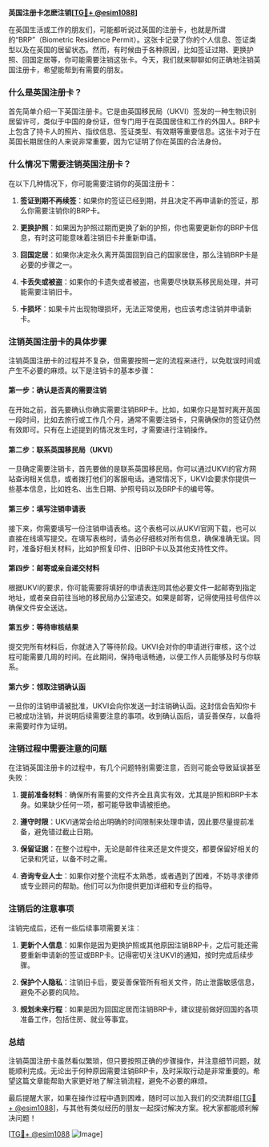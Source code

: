 **英国注册卡怎麽注销[[TG💪+ @esim1088](https://t.me/s/esim1088)]**

在英国生活或工作的朋友们，可能都听说过英国的注册卡，也就是所谓的“BRP”（Biometric Residence Permit）。这张卡记录了你的个人信息、签证类型以及在英国的居留状态。然而，有时候由于各种原因，比如签证过期、更换护照、回国定居等，你可能需要注销这张卡。今天，我们就来聊聊如何正确地注销英国注册卡，希望能帮到有需要的朋友。

### **什么是英国注册卡？**

首先简单介绍一下英国注册卡。它是由英国移民局（UKVI）签发的一种生物识别居留许可，类似于中国的身份证，但专门用于在英国居住和工作的外国人。BRP卡上包含了持卡人的照片、指纹信息、签证类型、有效期等重要信息。这张卡对于在英国长期居住的人来说非常重要，因为它证明了你在英国的合法身份。

### **什么情况下需要注销英国注册卡？**

在以下几种情况下，你可能需要注销你的英国注册卡：

1. **签证到期不再续签**：如果你的签证已经到期，并且决定不再申请新的签证，那么你需要注销你的BRP卡。
   
2. **更换护照**：如果因为护照过期而更换了新的护照，你也需要更新你的BRP卡信息，有时这可能意味着注销旧卡并重新申请。

3. **回国定居**：如果你决定永久离开英国回到自己的国家居住，那么注销BRP卡是必要的步骤之一。

4. **卡丢失或被盗**：如果你的卡遗失或者被盗，也需要尽快联系移民局处理，并可能需要注销旧卡。

5. **卡损坏**：如果卡片出现物理损坏，无法正常使用，也应该考虑注销并申请新卡。

### **注销英国注册卡的具体步骤**

注销英国注册卡的过程并不复杂，但需要按照一定的流程来进行，以免耽误时间或产生不必要的麻烦。以下是注销卡的基本步骤：

#### **第一步：确认是否真的需要注销**

在开始之前，首先要确认你确实需要注销BRP卡。比如，如果你只是暂时离开英国一段时间，比如去旅行或工作几个月，通常不需要注销卡，只需确保你的签证仍然有效即可。只有在上述提到的情况发生时，才需要进行注销操作。

#### **第二步：联系英国移民局（UKVI）**

一旦确定需要注销卡，首先要做的是联系英国移民局。你可以通过UKVI的官方网站查询相关信息，或者拨打他们的客服电话。通常情况下，UKVI会要求你提供一些基本信息，比如姓名、出生日期、护照号码以及BRP卡的编号等。

#### **第三步：填写注销申请表**

接下来，你需要填写一份注销申请表格。这个表格可以从UKVI官网下载，也可以直接在线填写提交。在填写表格时，请务必仔细核对所有信息，确保准确无误。同时，准备好相关材料，比如护照复印件、旧BRP卡以及其他支持性文件。

#### **第四步：邮寄或亲自递交材料**

根据UKVI的要求，你可能需要将填好的申请表连同其他必要文件一起邮寄到指定地址，或者亲自前往当地的移民局办公室递交。如果是邮寄，记得使用挂号信件以确保文件安全送达。

#### **第五步：等待审核结果**

提交完所有材料后，你就进入了等待阶段。UKVI会对你的申请进行审核，这个过程可能需要几周的时间。在此期间，保持电话畅通，以便工作人员能够及时与你联系。

#### **第六步：领取注销确认函**

一旦你的注销申请被批准，UKVI会向你发送一封注销确认函。这封信会告知你卡已被成功注销，并说明后续需要注意的事项。收到确认函后，请妥善保存，以备将来需要时作为证明。

### **注销过程中需要注意的问题**

在注销英国注册卡的过程中，有几个问题特别需要注意，否则可能会导致延误甚至失败：

1. **提前准备材料**：确保所有需要的文件齐全且真实有效，尤其是护照和BRP卡本身。如果缺少任何一项，都可能导致申请被拒绝。

2. **遵守时限**：UKVI通常会给出明确的时间限制来处理申请，因此要尽量提前准备，避免错过截止日期。

3. **保留证据**：在整个过程中，无论是邮件往来还是文件提交，都要保留好相关的记录和凭证，以备不时之需。

4. **咨询专业人士**：如果你对整个流程不太熟悉，或者遇到了困难，不妨寻求律师或专业顾问的帮助。他们可以为你提供更加详细和专业的指导。

### **注销后的注意事项**

注销完成后，还有一些后续事项需要关注：

1. **更新个人信息**：如果你是因为更换护照或其他原因注销BRP卡，之后可能还需要重新申请新的签证或BRP卡。记得密切关注UKVI的通知，按时完成后续步骤。

2. **保护个人隐私**：注销旧卡后，要妥善保管所有相关文件，防止泄露敏感信息，避免不必要的风险。

3. **规划未来行程**：如果是因为回国定居而注销BRP卡，建议提前做好回国的各项准备工作，包括住房、就业等事宜。

### **总结**

注销英国注册卡虽然看似繁琐，但只要按照正确的步骤操作，并注意细节问题，就能顺利完成。无论出于何种原因需要注销BRP卡，及时采取行动是非常重要的。希望这篇文章能帮助大家更好地了解注销流程，避免不必要的麻烦。

最后提醒大家，如果在操作过程中遇到困难，随时可以加入我们的交流群组[[TG💪+ @esim1088](https://t.me/s/esim1088)]，与其他有类似经历的朋友一起探讨解决方案。祝大家都能顺利解决问题！

[[TG💪+ @esim1088](https://t.me/s/esim1088) ![Image](https://i.postimg.cc/4NQfJmqS/Snipaste-2025-05-13-00-14-12.png)]